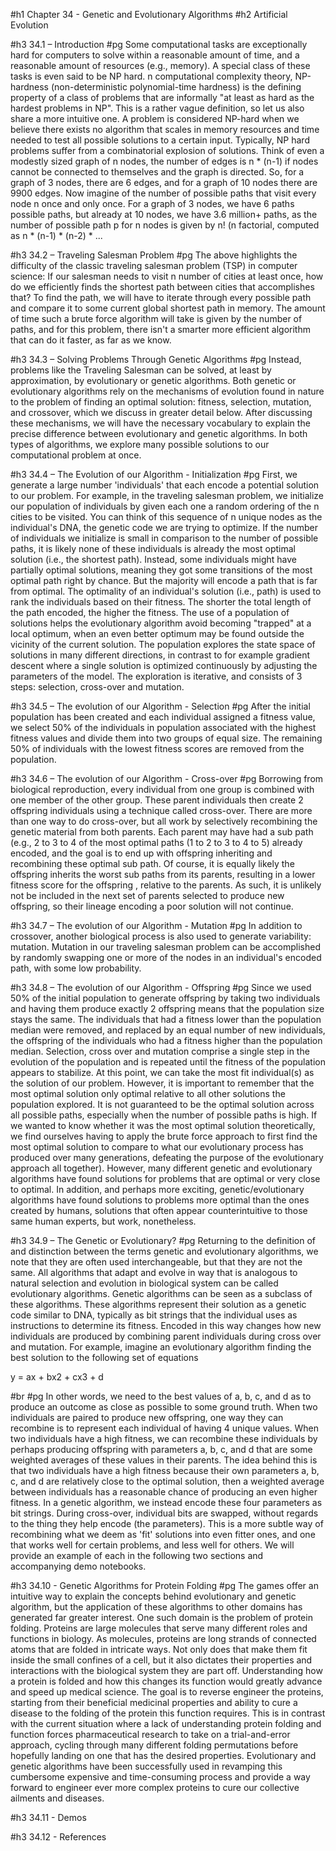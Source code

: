 #h1 Chapter 34 - Genetic and Evolutionary Algorithms
#h2 Artificial Evolution

#h3 34.1 – Introduction
#pg Some computational tasks are exceptionally hard for computers to solve within a reasonable amount of time, and a reasonable amount of resources (e.g., memory). A special class of these tasks is even said to be NP hard. n computational complexity theory, NP-hardness (non-deterministic polynomial-time hardness) is the defining property of a class of problems that are informally "at least as hard as the hardest problems in NP". This is a rather vague definition, so let us also share a more intuitive one. A problem is considered NP-hard when we believe there exists no algorithm that scales in memory resources and time needed to test all possible solutions to a certain input. Typically, NP hard problems suffer from a combinatorial explosion of solutions. Think of even a modestly sized graph of n nodes, the number of edges is n * (n-1) if nodes cannot be connected to themselves and the graph is directed. So, for a graph of 3 nodes, there are 6 edges, and for a graph of 10 nodes there are 9900 edges. Now imagine of the number of possible paths that visit every node n once and only once. For a graph of 3 nodes, we have 6 paths possible paths, but already at 10 nodes, we have 3.6 million+ paths, as the number of possible path p for n nodes is given by n! (n factorial, computed as n * (n-1) * (n-2) *  ...

#h3 34.2 – Traveling Salesman Problem
#pg The above highlights the difficulty of the classic traveling salesman problem (TSP) in computer science: If our salesman needs to visit n number of cities  at least once, how do we efficiently finds the shortest path between cities that accomplishes that? To find the path, we will have to iterate through every possible path and compare it to some current global shortest path in memory. The amount of time such  a brute force algorithm will take is given by the number of paths, and for this problem, there isn't a smarter more efficient algorithm that can do it faster, as far as we know. 

#h3 34.3 – Solving Problems Through Genetic Algorithms
#pg Instead, problems like the Traveling Salesman can be solved, at least by approximation, by evolutionary or genetic algorithms. Both genetic or evolutionary algorithms rely on the mechanisms of evolution found in nature to the problem of finding an optimal solution: fitness, selection, mutation, and crossover, which we discuss in greater detail below. After discussing these mechanisms, we will have the necessary vocabulary to explain the precise difference between evolutionary and genetic algorithms. In both types of algorithms, we explore many possible solutions to our computational problem at once. 

#h3 34.4 – The Evolution of our Algorithm - Initialization
#pg First, we generate a large number 'individuals' that each encode a potential solution to our problem. For example, in the traveling salesman problem, we initialize our population of individuals by given each one a random ordering of the n cities to be visited. You can think of this sequence of n unique nodes as the individual's DNA, the genetic code we are trying to optimize. If the number of individuals we initialize is small in comparison to the number of possible paths, it is likely none of these individuals is already the most optimal solution (i.e., the shortest path). Instead, some individuals might have partially optimal solutions, meaning they got some transitions of the most optimal path right by chance. But the majority will encode a path that is far from optimal. The optimality of an individual's solution (i.e., path) is used to rank the individuals based on their fitness. The shorter the total length of the path encoded, the higher the fitness. The use of a population of solutions helps the evolutionary algorithm avoid becoming "trapped" at a local optimum, when an even better optimum may be found outside the vicinity of the current solution. The population explores the state space of solutions in many different directions, in contrast to for example gradient descent where a single solution is optimized continuously by adjusting the parameters of the model. The exploration is iterative, and consists of 3 steps: selection, cross-over and mutation. 

#h3 34.5 – The evolution of our Algorithm - Selection
#pg After the initial population has been created and each individual assigned a fitness value, we select 50% of the individuals in population associated with the highest fitness values and divide them into  two groups of equal size. The remaining 50% of individuals with the lowest fitness scores are removed from the population. 

#h3 34.6 – The evolution of our Algorithm - Cross-over
#pg Borrowing from biological reproduction,  every individual from one group is combined with one member of the other group. These parent individuals then create 2 offspring individuals using a technique called cross-over. There are more than one way to do cross-over, but all work by selectively recombining the genetic material from both parents. Each parent may have had a sub path (e.g., 2 to 3 to 4 of the most optimal paths (1 to 2 to 3 to 4 to 5) already encoded, and the goal is to end up with offspring inheriting and recombining these optimal sub path. Of course, it is equally likely the offspring inherits the worst sub paths from its parents, resulting in a lower fitness score for the offspring , relative to the parents. As such, it is unlikely not be included in the next set of parents selected to produce new offspring, so their lineage encoding a poor solution will not continue.

#h3 34.7 – The evolution of our Algorithm - Mutation
#pg In addition to crossover, another biological process is also used to generate variability: mutation. Mutation in our traveling salesman problem can be accomplished by randomly swapping one or more of the nodes in an individual's encoded path, with some low probability. 

#h3 34.8 – The evolution of our Algorithm - Offspring
#pg Since we used 50% of the initial population to generate offspring by taking two individuals and having them produce exactly 2 offspring means that the population size stays the same. The individuals that had a fitness lower than the population median were removed, and replaced by an equal number of new individuals, the offspring of the individuals who had a fitness higher than the population median. Selection, cross over and mutation comprise a single step in the evolution of the population and is repeated until the fitness of the population appears to stabilize. At this point, we can take the most fit individual(s) as the solution of our problem. However, it is important to remember that the most optimal solution only optimal relative to all other solutions the population explored. It is not guaranteed to be the optimal solution across all possible paths, especially when the number of possible paths is high. If we wanted to know whether it was the most optimal solution theoretically, we find ourselves having to apply the brute force approach to first find the most optimal solution to compare to what our evolutionary process has produced over many generations, defeating the purpose of the evolutionary approach all together).  However, many different genetic and evolutionary algorithms have found solutions for problems that are optimal or very close to optimal. In addition, and perhaps more exciting, genetic/evolutionary algorithms have found solutions to problems more optimal than the ones created by humans, solutions that often appear counterintuitive to those same human experts, but work, nonetheless.  

#h3 34.9 – The Genetic or Evolutionary?
#pg Returning to the definition of and distinction between the terms genetic and evolutionary algorithms, we note that they are often used interchangeable, but that they are not the same. All algorithms that adapt and evolve in way that is analogous to natural selection and evolution in biological system can be called evolutionary algorithms. Genetic algorithms can be seen as a subclass of these algorithms. These algorithms represent their solution as a genetic code similar to DNA, typically as bit strings that the individual uses as instructions to determine its fitness. Encoded in this way changes how new individuals are produced by combining parent individuals during cross over and mutation. For example, imagine an evolutionary algorithm finding the best solution to the following set of equations

y = ax + bx2 + cx3 + d

#br
#pg In other words, we need to the best values of a, b, c, and d as to produce an outcome as close as possible to some ground truth. When two individuals are paired to produce new offspring, one way they can recombine is to represent each individual of having 4 unique values. When two individuals have a high fitness, we can recombine these individuals by perhaps producing offspring with parameters a, b, c, and d that are some weighted averages of these values in their parents. The idea behind this is that two individuals have a high fitness because their own parameters a, b, c, and d are relatively close to the optimal solution, then a weighted average between individuals has a reasonable chance of producing an even higher fitness. In a genetic algorithm, we instead encode these four parameters as bit strings. During cross-over, individual bits are swapped, without regards to the thing they help encode (the parameters). This is a more subtle way of recombining what we deem as 'fit' solutions into even fitter ones, and one that works well for certain problems, and less well for others. We will provide an example of each in the following two sections and accompanying demo notebooks. 

#h3 34.10 - Genetic Algorithms for Protein Folding
#pg The games offer an intuitive way to explain the concepts behind evolutionary and genetic algorithm, but the application of these algorithms to other domains has generated far greater interest. One such domain is the problem of protein folding. Proteins are large molecules that serve many different roles and functions in biology. As molecules, proteins are long strands of connected atoms that are folded in intricate ways. Not only does that make them fit inside the small confines of a cell, but it also dictates their properties and interactions with the biological system they are part off. Understanding how a protein is folded and how this changes its function would greatly advance and speed up medical science. The goal is to reverse engineer the proteins, starting from their beneficial medicinal properties and ability to cure a disease to the folding of the protein this function requires. This is in contrast with the current situation where a lack of understanding protein folding and function forces pharmaceutical research to take on a trial-and-error approach, cycling through many different folding permutations before hopefully landing on one that has the desired properties. Evolutionary and genetic algorithms have been successfully used in revamping this cumbersome expensive and time-consuming process and provide a way forward to engineer ever more complex proteins to cure our collective ailments and diseases. 

#h3 34.11 - Demos

#h3 34.12 - References
